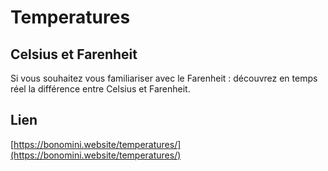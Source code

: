 # Temperatures

## Celsius et Farenheit

Si vous souhaitez vous familiariser avec le Farenheit : découvrez en temps réel la différence entre Celsius et Farenheit.

## Lien

[https://bonomini.website/temperatures/](https://bonomini.website/temperatures/)
